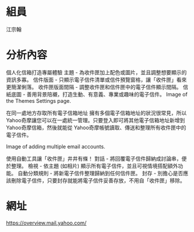 # 組員
江宗翰
# 分析內容
個人化信箱打造專屬體驗
主題 - 為收件匣加上配色或圖片，並且調整想要顯示的資訊多寡。
信件版面 - 只顯示電子信件清單或信件預覽窗格，讓「收件匣」看來更簡潔俐落。
收件匣版面間隔 - 調整收件匣和信件匣中的電子信件顯示間隔。
信紙底圖 - 善用背景陪襯，打造生動、有意義、專業或趣味的電子信件。
Image of the Themes Settings page.

在同一處地方存取所有電子信箱地址
擁有多個電子信箱地址的狀況很常見，所以 Yahoo奇摩讓您可以在一處統一管理。只要登入即可將其他電子信箱地址新增到 Yahoo奇摩信箱，然後就能從 Yahoo奇摩帳號讀取、傳送和整理所有收件匣中的電子信件。

Image of adding multiple email accounts.

使用自動工具讓「收件匣」井井有條！
對話 - 將回覆電子信件歸納成討論串，便於整理。
檢視 - 依主題 (如相片) 顯示所有電子信件，並且可視情境搭配額外功能。
自動分類規則 - 將新電子信件整理歸納到任何信件匣。
封存 - 別擔心是否應該刪除電子信件，只要封存就能將電子信件妥善存放，不用自「收件匣」移除。
# 網址
https://overview.mail.yahoo.com/
